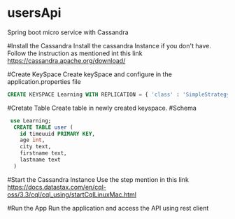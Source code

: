 # usersApi
Spring boot micro service with Cassandra

#Install the Cassandra
Install the cassandra Instance if you don't have. Follow the instruction as mentioned int this link
https://cassandra.apache.org/download/

#Create KeySpace 
Create keySpace and configure in the application.properties file
  ```sql
  CREATE KEYSPACE Learning WITH REPLICATION = { 'class' : 'SimpleStrategy', 'replication_factor' : 1 };
  ```

#Cretate Table
Create table in newly created keyspace.
  #Schema
  ```sql
   use Learning;
    CREATE TABLE user (
      id timeuuid PRIMARY KEY,
      age int,
      city text,
      firstname text,
      lastname text
    )
   ```
#Start the Cassandra Instance
Use the step mention in this link https://docs.datastax.com/en/cql-oss/3.3/cql/cql_using/startCqlLinuxMac.html

#Run the App
Run the application and access the API using rest client
